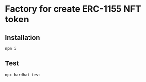 # Factory for create ERC-1155 NFT token

## Installation

```shell
npm i
```


## Test

```shell
npx hardhat test
```

